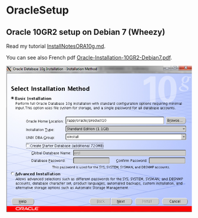 # OracleSetup
## Oracle 10GR2 setup on Debian 7 (Wheezy)
 
 Read my tutorial  [InstallNotesORA10g.md](InstallNotesORA10g.md.md).
 
 You can see also French pdf [Oracle-Installation-10GR2-Debian7.pdf](Oracle-Installation-10GR2-Debian7.pdf).
 
![First Step](https://github.com/lgattoni/Oracle10GSetup/blob/master/img/Step1.png?raw=true) 
 
